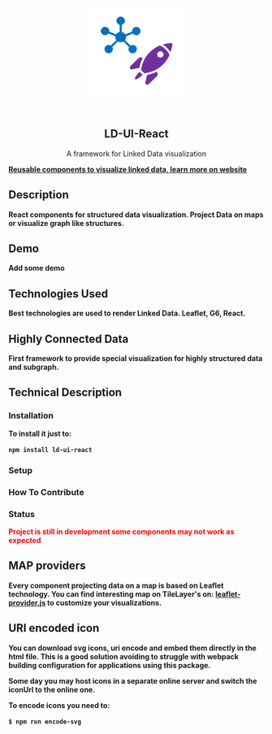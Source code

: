 <p align="center"><img src="./docs/ld-ui-react-logo.png" /></p>
<br/>
<h2 align="center">LD-UI-React</h2>
<p align="center">A framework for Linked Data visualization</p>

<p><strong><a href="" >Reusable components to visualize linked data, learn more on website</a></srong></p>

## Description

React components for structured data visualization. Project Data on maps or visualize graph like structures.

## Demo

Add some demo

## Technologies Used

Best technologies are used to render Linked Data. Leaflet, G6, React.

## Highly Connected Data

First framework to provide special visualization for highly structured data and subgraph.

## Technical Description

### Installation

To install it just to:

`npm install ld-ui-react`

### Setup

### How To Contribute

### Status

<p style="color:red">Project is still in development some components may not work as expected</p>

## MAP providers

Every component projecting data on a map is based on Leaflet technology.
You can find interesting map on TileLayer's on: [leaflet-provider.js](http://leaflet-extras.github.io/leaflet-providers/preview/index.html) to customize your visualizations.

## URI encoded icon

You can download svg icons, uri encode and embed them directly in the html file.
This is a good solution avoiding to struggle with webpack building configuration for
applications using this package.

Some day you may host icons in a separate online server and switch the iconUrl to the online one.

To encode icons you need to:

`$ npm run encode-svg`
